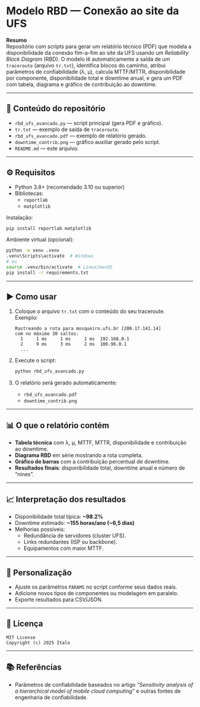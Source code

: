 # Modelo  RBD — Conexão ao site da UFS

**Resumo**  
Repositório com scripts para gerar um relatório técnico (PDF) que modela a disponibilidade da conexão fim-a-fim ao site da UFS usando um *Reliability Block Diagram* (RBD). O modelo lê automaticamente a saída de um `traceroute` (arquivo `tr.txt`), identifica blocos do caminho, atribui parâmetros de confiabilidade (λ, μ), calcula MTTF/MTTR, disponibilidade por componente, disponibilidade total e downtime anual, e gera um PDF com tabela, diagrama e gráfico de contribuição ao downtime.

---

## 📁 Conteúdo do repositório

- `rbd_ufs_avancado.py` — script principal (gera PDF e gráfico).  
- `tr.txt` — exemplo de saída de `traceroute`.  
- `rbd_ufs_avancado.pdf` — exemplo de relatório gerado.  
- `downtime_contrib.png` — gráfico auxiliar gerado pelo script.  
- `README.md` — este arquivo.

---

## ⚙️ Requisitos

- Python 3.8+ (recomendado 3.10 ou superior)  
- Bibliotecas:
  - `reportlab`
  - `matplotlib`

Instalação:
```bash
pip install reportlab matplotlib
```

Ambiente virtual (opcional):
```bash
python -m venv .venv
.venv\Scripts\activate  # Windows
# ou
source .venv/bin/activate  # Linux/macOS
pip install -r requirements.txt
```

---

## ▶️ Como usar

1. Coloque o arquivo `tr.txt` com o conteúdo do seu traceroute.  
   Exemplo:
   ```
   Rastreando a rota para mosqueiro.ufs.br [200.17.141.14]
   com no máximo 30 saltos:
     1     1 ms     1 ms     1 ms  192.168.0.1
     2     9 ms     3 ms     2 ms  100.96.0.1
     ...
   ```

2. Execute o script:
   ```bash
   python rbd_ufs_avancado.py
   ```

3. O relatório será gerado automaticamente:
   - `rbd_ufs_avancado.pdf`
   - `downtime_contrib.png`

---

## 📊 O que o relatório contém

- **Tabela técnica** com λ, μ, MTTF, MTTR, disponibilidade e contribuição ao downtime.  
- **Diagrama RBD** em série mostrando a rota completa.  
- **Gráfico de barras** com a contribuição percentual de downtime.  
- **Resultados finais**: disponibilidade total, downtime anual e número de “nines”.

---

## 📈 Interpretação dos resultados

- Disponibilidade total típica: **~98.2%**  
- Downtime estimado: **~155 horas/ano (~6,5 dias)**  
- Melhorias possíveis:
  - Redundância de servidores (cluster UFS).  
  - Links redundantes (ISP ou backbone).  
  - Equipamentos com maior MTTF.

---

## 🧠 Personalização

- Ajuste os parâmetros `PARAMS` no script conforme seus dados reais.  
- Adicione novos tipos de componentes ou modelagem em paralelo.  
- Exporte resultados para CSV/JSON.  


---

## 📜 Licença

```
MIT License
Copyright (c) 2025 Ítalo
```

---

## 📚 Referências

- Parâmetros de confiabilidade baseados no artigo *“Sensitivity analysis of a hierarchical model of mobile cloud computing”* e outras fontes de engenharia de confiabilidade.
